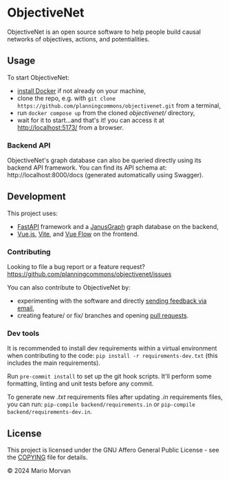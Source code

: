 # ObjectiveNet

ObjectiveNet is an open source software to help people build causal networks of objectives, actions, and potentialities.

## Usage

To start ObjectiveNet:

- [install Docker](https://www.docker.com/get-started/) if not already on your machine,
- clone the repo, e.g. with ```git clone https://github.com/planningcommons/objectivenet.git``` from a terminal,
- run ```docker compose up``` from the cloned *objectivenet/* directory,
- wait for it to start...and that's it! you can access it at [http://localhost:5173/](http://localhost:5173/) from a browser.


### Backend API

ObjectiveNet's graph database can also be queried directly using its backend API framework.
You can find its API schema at: http://localhost:8000/docs (generated automatically using Swagger).


## Development

This project uses:
- [FastAPI](https://fastapi.tiangolo.com/) framework and a [JanusGraph](https://janusgraph.org/) graph database on the backend,
- [Vue.js](https://vuejs.org/), [Vite](https://vite.dev/), and [Vue Flow](https://vueflow.dev/) on the frontend.


### Contributing

Looking to file a bug report or a feature request? https://github.com/planningcommons/objectivenet/issues

You can also contribute to ObjectiveNet by:
- experimenting with the software and directly [sending feedback via email](mario.morvan@ucl.ac.uk),
- creating feature/ or fix/ branches and opening [pull requests](https://github.com/planningcommons/objectivenet/pulls).


### Dev tools

It is recommended to install dev requirements within a virtual environment when contributing to the code: `pip install -r requirements-dev.txt` (this includes the main requirements).

Run `pre-commit install` to set up the git hook scripts. It'll perform some formatting, linting and unit tests before any commit.

To generate new *.txt* requirements files after updating *.in* requirements files, you can run: ```pip-compile backend/requirements.in``` or ```pip-compile backend/requirements-dev.in```.


## License

This project is licensed under the GNU Affero General Public License - see the [COPYING](COPYING) file for details.

© 2024 Mario Morvan
